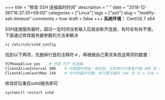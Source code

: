 +++
title = "修改 SSH 连接超时时间"
description = " "
date = "2018-12-06T16:37:35+08:00"
categories = ["Linux"]
tags = ["ssh"]
slug = "modify-ssh-timeout"
comments = true
draft = false
+++
**系统环境：** CentOS 7 x64

SSH连接服务器时，超过一定时间没有输入后就会断开连接，有时会有些不便。下面通过修改服务器参数的方法来解决

```bash
vi /etc/ssh/sshd_config
```

找到以下两项，先删掉行首的注释符 `#` ，再根据自己需求来改这两项的数置：

```bash
TCPKeepAlive yes    # 开启 TCP 长连接
ClientAliveInterval 300    # 代表超时阈值，单位秒，比如本行代表客户端 300 秒（5 分钟）无响应算超时 1 次
ClientAliveCountMax 144    # 允许的超时次数，本行表示超时 144 次（5 x 144 = 720 分钟，即 12 小时）后断开连接
```

修改好后重启sshd服务即可

```bash
systemctl restart sshd
```